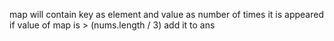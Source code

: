 map will contain key as element and value as number of times it is appeared
if value of map is > (nums.length / 3) add it to ans
​
​